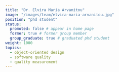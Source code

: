 ```yaml
---
title: "Dr. Elvira Maria Arvanitou"
image: "/images/team/elvira-maria-arvanitou.jpg"
position: "phd student"
status:
  promoted: false # appear in home page
  former: true # former group member
  group_graduate: true # graduated phd student
weight: 1000
topics:
  - object-oriented design
  - software quality
  - quality measurement
---
```


